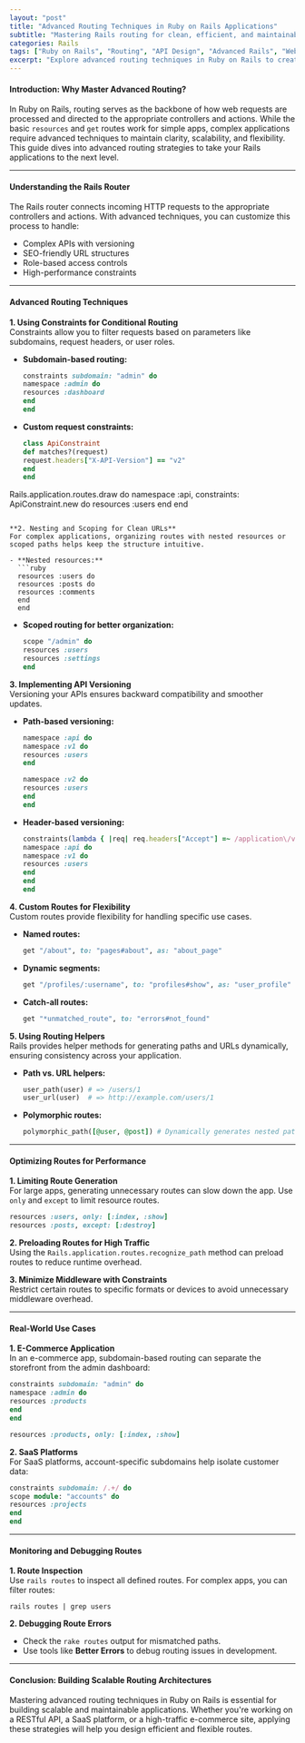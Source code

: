 ```yaml
---
layout: "post"
title: "Advanced Routing Techniques in Ruby on Rails Applications"
subtitle: "Mastering Rails routing for clean, efficient, and maintainable applications"
categories: Rails
tags: ["Ruby on Rails", "Routing", "API Design", "Advanced Rails", "Web Development"]
excerpt: "Explore advanced routing techniques in Ruby on Rails to create scalable and efficient applications. Learn about constraints, custom routes, and API versioning for better application design."
---
```


#### Introduction: Why Master Advanced Routing?

In Ruby on Rails, routing serves as the backbone of how web requests are processed and directed to the appropriate controllers and actions. While the basic `resources` and `get` routes work for simple apps, complex applications require advanced techniques to maintain clarity, scalability, and flexibility. This guide dives into advanced routing strategies to take your Rails applications to the next level.

---

#### Understanding the Rails Router

The Rails router connects incoming HTTP requests to the appropriate controllers and actions. With advanced techniques, you can customize this process to handle:
- Complex APIs with versioning
- SEO-friendly URL structures
- Role-based access controls
- High-performance constraints

---

#### Advanced Routing Techniques

**1. Using Constraints for Conditional Routing**  
Constraints allow you to filter requests based on parameters like subdomains, request headers, or user roles.

- **Subdomain-based routing:**  
  ```ruby
  constraints subdomain: "admin" do
  namespace :admin do
  resources :dashboard
  end
  end
  ```

- **Custom request constraints:**  
  ```ruby
  class ApiConstraint
  def matches?(request)
  request.headers["X-API-Version"] == "v2"
  end
  end

Rails.application.routes.draw do
namespace :api, constraints: ApiConstraint.new do
resources :users
end
end
```

**2. Nesting and Scoping for Clean URLs**  
For complex applications, organizing routes with nested resources or scoped paths helps keep the structure intuitive.

- **Nested resources:**  
  ```ruby
  resources :users do
  resources :posts do
  resources :comments
  end
  end
  ```

- **Scoped routing for better organization:**  
  ```ruby
  scope "/admin" do
  resources :users
  resources :settings
  end
  ```

**3. Implementing API Versioning**  
Versioning your APIs ensures backward compatibility and smoother updates.

- **Path-based versioning:**  
  ```ruby
  namespace :api do
  namespace :v1 do
  resources :users
  end

  namespace :v2 do
  resources :users
  end
  end
  ```

- **Header-based versioning:**  
  ```ruby
  constraints(lambda { |req| req.headers["Accept"] =~ /application\/v1/ }) do
  namespace :api do
  namespace :v1 do
  resources :users
  end
  end
  end
  ```

**4. Custom Routes for Flexibility**  
Custom routes provide flexibility for handling specific use cases.

- **Named routes:**  
  ```ruby
  get "/about", to: "pages#about", as: "about_page"
  ```

- **Dynamic segments:**  
  ```ruby
  get "/profiles/:username", to: "profiles#show", as: "user_profile"
  ```

- **Catch-all routes:**  
  ```ruby
  get "*unmatched_route", to: "errors#not_found"
  ```

**5. Using Routing Helpers**  
Rails provides helper methods for generating paths and URLs dynamically, ensuring consistency across your application.

- **Path vs. URL helpers:**  
  ```ruby
  user_path(user) # => /users/1
  user_url(user)  # => http://example.com/users/1
  ```

- **Polymorphic routes:**  
  ```ruby
  polymorphic_path([@user, @post]) # Dynamically generates nested paths
  ```

---

#### Optimizing Routes for Performance

**1. Limiting Route Generation**  
For large apps, generating unnecessary routes can slow down the app. Use `only` and `except` to limit resource routes.

```ruby
resources :users, only: [:index, :show]
resources :posts, except: [:destroy]
```

**2. Preloading Routes for High Traffic**  
Using the `Rails.application.routes.recognize_path` method can preload routes to reduce runtime overhead.

**3. Minimize Middleware with Constraints**  
Restrict certain routes to specific formats or devices to avoid unnecessary middleware overhead.

---

#### Real-World Use Cases

**1. E-Commerce Application**  
In an e-commerce app, subdomain-based routing can separate the storefront from the admin dashboard:  
```ruby
constraints subdomain: "admin" do
namespace :admin do
resources :products
end
end

resources :products, only: [:index, :show]
```

**2. SaaS Platforms**  
For SaaS platforms, account-specific subdomains help isolate customer data:  
```ruby
constraints subdomain: /.+/ do
scope module: "accounts" do
resources :projects
end
end
```

---

#### Monitoring and Debugging Routes

**1. Route Inspection**  
Use `rails routes` to inspect all defined routes. For complex apps, you can filter routes:  
```
rails routes | grep users
```

**2. Debugging Route Errors**
- Check the `rake routes` output for mismatched paths.
- Use tools like **Better Errors** to debug routing issues in development.

---

#### Conclusion: Building Scalable Routing Architectures

Mastering advanced routing techniques in Ruby on Rails is essential for building scalable and maintainable applications. Whether you're working on a RESTful API, a SaaS platform, or a high-traffic e-commerce site, applying these strategies will help you design efficient and flexible routes.

